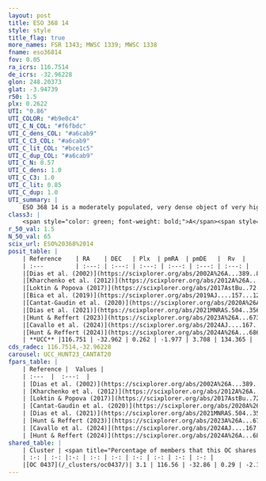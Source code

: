 ```yaml
---
layout: post
title: ESO 368 14
style: style
title_flag: true
more_names: FSR 1343; MWSC 1339; MWSC 1338
fname: eso36814
fov: 0.05
ra_icrs: 116.7514
de_icrs: -32.96228
glon: 248.20373
glat: -3.94739
r50: 1.5
plx: 0.2622
UTI: "0.86"
UTI_COLOR: "#b9e0c4"
UTI_C_N_COL: "#f6fbdc"
UTI_C_dens_COL: "#a6cab9"
UTI_C_C3_COL: "#a6cab9"
UTI_C_lit_COL: "#bce1c5"
UTI_C_dup_COL: "#a6cab9"
UTI_C_N: 0.57
UTI_C_dens: 1.0
UTI_C_C3: 1.0
UTI_C_lit: 0.85
UTI_C_dup: 1.0
UTI_summary: |
    ESO 368 14 is a moderately populated, very dense object of very high C3 quality. It is well-studied in the literature. This object shares a very small percentage of members with a later reported entry.
class3: |
    <span style="color: green; font-weight: bold;">A</span><span style="color: green; font-weight: bold;">A</span>
r_50_val: 1.5
N_50_val: 65
scix_url: ESO%20368%2014
posit_table: |
    | Reference    | RA    | DEC   | Plx  | pmRA  | pmDE   |  Rv  |
    | :---         | :---: | :---: | :---: | :---: | :---: | :---: |
    |[Dias et al. (2002)](https://scixplorer.org/abs/2002A%26A...389..871D) | 116.763 | -32.968 | -- | -3.35 | 1.34 | -- |
    |[Kharchenko et al. (2012)](https://scixplorer.org/abs/2012A%26A...543A.156K) | 116.778 | -32.973 | -- | 2.65 | 4.5 | -- |
    |[Loktin & Popova (2017)](https://scixplorer.org/abs/2017AstBu..72..257L) | 116.76 | -32.968 | -- | 4.18 | 6.702 | -- |
    |[Bica et al. (2019)](https://scixplorer.org/abs/2019AJ....157...12B) | 116.761 | -32.965 | -- | -- | -- | -- |
    |[Cantat-Gaudin et al. (2020)](https://scixplorer.org/abs/2020A%26A...640A...1C) | 116.751 | -32.959 | 0.222 | -1.938 | 3.561 | -- |
    |[Dias et al. (2021)](https://scixplorer.org/abs/2021MNRAS.504..356D) | 116.758 | -32.953 | 0.221 | -1.871 | 3.654 | -- |
    |[Hunt & Reffert (2023)](https://scixplorer.org/abs/2023A%26A...673A.114H) | 116.751 | -32.963 | 0.252 | -1.968 | 3.741 | 115.93 |
    |[Cavallo et al. (2024)](https://scixplorer.org/abs/2024AJ....167...12C) | 116.753 | -32.968 | 0.254 | -- | -- | -- |
    |[Hunt & Reffert (2024)](https://scixplorer.org/abs/2024A%26A...686A..42H) | 116.751 | -32.963 | 0.252 | -1.968 | 3.741 | 115.93 |
    | **UCC** |116.751 | -32.962 | 0.262 | -1.977 | 3.708 | 134.365 | 
cds_radec: 116.7514,-32.96228
carousel: UCC_HUNT23_CANTAT20
fpars_table: |
    | Reference |  Values |
    | :---  |  :---:  |
    | [Dias et al. (2002)](https://scixplorer.org/abs/2002A%26A...389..871D) | `E(B-V)=1.04, Dist=4230.0, Age=8.8` |
    | [Kharchenko et al. (2012)](https://scixplorer.org/abs/2012A%26A...543A.156K) | `e_bv=0.416, distance=1268, log_age=8.65` |
    | [Loktin & Popova (2017)](https://scixplorer.org/abs/2017AstBu..72..257L) | `E(B-V)=0.97, Dmod=13.007, logt=6.82` |
    | [Cantat-Gaudin et al. (2020)](https://scixplorer.org/abs/2020A%26A...640A...1C) | `AVNN=3.29, DMNN=13.14, AgeNN=7.97` |
    | [Dias et al. (2021)](https://scixplorer.org/abs/2021MNRAS.504..356D) | `Av=3.311, Dist=3366, logage=8.236, [Fe/H]=-0.1` |
    | [Hunt & Reffert (2023)](https://scixplorer.org/abs/2023A%26A...673A.114H) | `AV50=3.803, diffAV50=1.656, MOD50=12.603, logAge50=7.987` |
    | [Cavallo et al. (2024)](https://scixplorer.org/abs/2024AJ....167...12C) | `AV50=3.66, dMod50=12.92, logAge50=8.07, [Fe/H]50=0.35` |
    | [Hunt & Reffert (2024)](https://scixplorer.org/abs/2024A%26A...686A..42H) | `MassJ=778.907` |
shared_table: |
    | Cluster | <span title="Percentage of members that this OC shares with the ones listed">%</span>   | RA   | DEC   | Plx   | pmRA  | pmDE  | Rv | UTI |
    | :-: | :-: |:-: | :-: | :-: | :-: | :-: | :-: | :-: |
    |[OC 0437](/_clusters/oc0437/)| 3.1 | 116.56 | -32.86 | 0.29 | -2.12 | 3.43 | 82.33 |0.04 |
---
```

